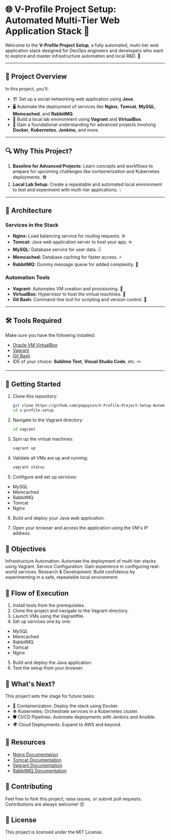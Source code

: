 # 🌐 V-Profile Project Setup: Automated Multi-Tier Web Application Stack 🌟

Welcome to the **V-Profile Project Setup**, a fully automated, multi-tier web application stack designed for DevOps engineers and developers who want to explore and master infrastructure automation and local R&D. 🚀

---

## **🌟 Project Overview**
In this project, you'll:
- 🏗️ Set up a social networking web application using **Java**.
- 🖥️ Automate the deployment of services like **Nginx**, **Tomcat**, **MySQL**, **Memcached**, and **RabbitMQ**.
- 💾 Build a local lab environment using **Vagrant** and **VirtualBox**.
- 🔄 Gain a foundational understanding for advanced projects involving **Docker**, **Kubernetes**, **Jenkins**, and more.

---

## **🔍 Why This Project?**
1. **Baseline for Advanced Projects:** Learn concepts and workflows to prepare for upcoming challenges like containerization and Kubernetes deployments. 🛠️
2. **Local Lab Setup:** Create a repeatable and automated local environment to test and experiment with multi-tier applications. 💡

---

## **📐 Architecture**

### **Services in the Stack**
- **Nginx:** Load balancing service for routing requests. 🌐
- **Tomcat:** Java web application server to host your app. ☕
- **MySQL:** Database service for user data. 🗄️
- **Memcached:** Database caching for faster access. ⚡
- **RabbitMQ:** Dummy message queue for added complexity. 🐇

### **Automation Tools**
- **Vagrant:** Automates VM creation and provisioning. 🤖
- **VirtualBox:** Hypervisor to host the virtual machines. 💾
- **Git Bash:** Command-line tool for scripting and version control. 📜

---

## **🛠️ Tools Required**
Make sure you have the following installed:
- [Oracle VM VirtualBox](https://www.virtualbox.org/)
- [Vagrant](https://www.vagrantup.com/)
- [Git Bash](https://git-scm.com/downloads)
- IDE of your choice: **Sublime Text**, **Visual Studio Code**, etc. ✏️

---

## **🚀 Getting Started**
1. Clone this repository:
   ```bash
   git clone https://github.com/poppyszn/V-Profile-Project-Setup-Automated-Multi-Tier-Web-Application-Stack.git
   cd v-profile-setup
   ```
2. Navigate to the Vagrant directory:
    ```bash
    cd vagrant
    ```

3. Spin up the virtual machines:
    ```bash
    vagrant up
    ```
  
4. Validate all VMs are up and running:
    ```bash
    vagrant status
    ```

5. Configure and set up services:
  - MySQL
  - Memcached
  - RabbitMQ
  - Tomcat
  - Nginx

6. Build and deploy your Java web application.

7. Open your browser and access the application using the VM's IP address.

## **🎯 Objectives**
Infrastructure Automation: Automate the deployment of multi-tier stacks using Vagrant.
Service Configuration: Gain experience in configuring real-world services.
Research & Development: Build confidence by experimenting in a safe, repeatable local environment.
## **📜 Flow of Execution**
1. Install tools from the prerequisites.
2. Clone the project and navigate to the Vagrant directory.
3. Launch VMs using the Vagrantfile.
4. Set up services one by one:
  - MySQL
  - Memcached
  - RabbitMQ
  - Tomcat
  - Nginx
5. Build and deploy the Java application.
6. Test the setup from your browser.
## **🌈 What's Next?**
This project sets the stage for future tasks:
- 🐳 Containerization: Deploy the stack using Docker.
- ☸️ Kubernetes: Orchestrate services in a Kubernetes cluster.
- 🛡️ CI/CD Pipelines: Automate deployments with Jenkins and Ansible.
- 🌍 Cloud Deployments: Expand to AWS and beyond.
## **📖 Resources**
- [Nginx Documentation]()
- [Tomcat Documentation]()
- [Vagrant Documentation]()
- [RabbitMQ Documentation]()
## **🙌 Contributing**
Feel free to fork this project, raise issues, or submit pull requests. Contributions are always welcome! 😊
## **📜 License**
This project is licensed under the MIT License.

